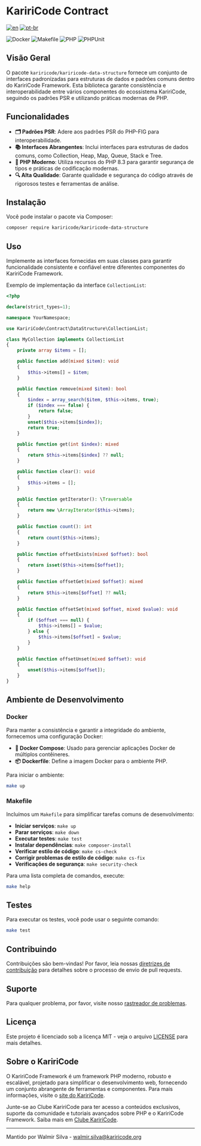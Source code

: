 # KaririCode Contract

[![en](https://img.shields.io/badge/lang-en-red.svg)](README.md)
[![pt-br](https://img.shields.io/badge/lang-pt--br-green.svg)](README.pt-br.md)

![Docker](https://img.shields.io/badge/Docker-2496ED?style=for-the-badge&logo=docker&logoColor=white)
![Makefile](https://img.shields.io/badge/Makefile-1D1D1D?style=for-the-badge&logo=gnu&logoColor=white)
![PHP](https://img.shields.io/badge/PHP-777BB4?style=for-the-badge&logo=php&logoColor=white)
![PHPUnit](https://img.shields.io/badge/PHPUnit-78E130?style=for-the-badge&logo=phpunit&logoColor=white)

## Visão Geral

O pacote `kariricode/kariricode-data-structure` fornece um conjunto de interfaces padronizadas para estruturas de dados e padrões comuns dentro do KaririCode Framework. Esta biblioteca garante consistência e interoperabilidade entre vários componentes do ecossistema KaririCode, seguindo os padrões PSR e utilizando práticas modernas de PHP.

## Funcionalidades

- **🗂️ Padrões PSR**: Adere aos padrões PSR do PHP-FIG para interoperabilidade.
- **📚 Interfaces Abrangentes**: Inclui interfaces para estruturas de dados comuns, como Collection, Heap, Map, Queue, Stack e Tree.
- **🚀 PHP Moderno**: Utiliza recursos do PHP 8.3 para garantir segurança de tipos e práticas de codificação modernas.
- **🔍 Alta Qualidade**: Garante qualidade e segurança do código através de rigorosos testes e ferramentas de análise.

## Instalação

Você pode instalar o pacote via Composer:

```bash
composer require kariricode/kariricode-data-structure
```

## Uso

Implemente as interfaces fornecidas em suas classes para garantir funcionalidade consistente e confiável entre diferentes componentes do KaririCode Framework.

Exemplo de implementação da interface `CollectionList`:

```php
<?php

declare(strict_types=1);

namespace YourNamespace;

use KaririCode\Contract\DataStructure\CollectionList;

class MyCollection implements CollectionList
{
    private array $items = [];

    public function add(mixed $item): void
    {
        $this->items[] = $item;
    }

    public function remove(mixed $item): bool
    {
        $index = array_search($item, $this->items, true);
        if ($index === false) {
            return false;
        }
        unset($this->items[$index]);
        return true;
    }

    public function get(int $index): mixed
    {
        return $this->items[$index] ?? null;
    }

    public function clear(): void
    {
        $this->items = [];
    }

    public function getIterator(): \Traversable
    {
        return new \ArrayIterator($this->items);
    }

    public function count(): int
    {
        return count($this->items);
    }

    public function offsetExists(mixed $offset): bool
    {
        return isset($this->items[$offset]);
    }

    public function offsetGet(mixed $offset): mixed
    {
        return $this->items[$offset] ?? null;
    }

    public function offsetSet(mixed $offset, mixed $value): void
    {
        if ($offset === null) {
            $this->items[] = $value;
        } else {
            $this->items[$offset] = $value;
        }
    }

    public function offsetUnset(mixed $offset): void
    {
        unset($this->items[$offset]);
    }
}
```

## Ambiente de Desenvolvimento

### Docker

Para manter a consistência e garantir a integridade do ambiente, fornecemos uma configuração Docker:

- **🐳 Docker Compose**: Usado para gerenciar aplicações Docker de múltiplos contêineres.
- **📦 Dockerfile**: Define a imagem Docker para o ambiente PHP.

Para iniciar o ambiente:

```bash
make up
```

### Makefile

Incluímos um `Makefile` para simplificar tarefas comuns de desenvolvimento:

- **Iniciar serviços**: `make up`
- **Parar serviços**: `make down`
- **Executar testes**: `make test`
- **Instalar dependências**: `make composer-install`
- **Verificar estilo de código**: `make cs-check`
- **Corrigir problemas de estilo de código**: `make cs-fix`
- **Verificações de segurança**: `make security-check`

Para uma lista completa de comandos, execute:

```bash
make help
```

## Testes

Para executar os testes, você pode usar o seguinte comando:

```bash
make test
```

## Contribuindo

Contribuições são bem-vindas! Por favor, leia nossas [diretrizes de contribuição](CONTRIBUTING.md) para detalhes sobre o processo de envio de pull requests.

## Suporte

Para qualquer problema, por favor, visite nosso [rastreador de problemas](https://github.com/Kariri-PHP-Framework/kariri-contract/issues).

## Licença

Este projeto é licenciado sob a licença MIT - veja o arquivo [LICENSE](LICENSE) para mais detalhes.

## Sobre o KaririCode

O KaririCode Framework é um framework PHP moderno, robusto e escalável, projetado para simplificar o desenvolvimento web, fornecendo um conjunto abrangente de ferramentas e componentes. Para mais informações, visite o [site do KaririCode](https://kariricode.org/).

Junte-se ao Clube KaririCode para ter acesso a conteúdos exclusivos, suporte da comunidade e tutoriais avançados sobre PHP e o KaririCode Framework. Saiba mais em [Clube KaririCode](https://kariricode.org/club).

---

Mantido por Walmir Silva - [walmir.silva@kariricode.org](mailto:walmir.silva@kariricode.org)
